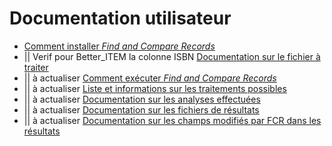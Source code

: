 # Documentation utilisateur

* [Comment installer _Find and Compare Records_](./how_to_install.md)
* || Verif pour Better_ITEM la colonne ISBN [Documentation sur le fichier à traiter](./input_file.md)
* || à actualiser [Comment exécuter _Find and Compare Records_](./how_to_use.md)
* || à actualiser [Liste et informations sur les traitements possibles](./processings.md)
* || à actualiser [Documentation sur les analyses effectuées](./analysis.md)
* || à actualiser [Documentation sur les fichiers de résultats](./output_files.md)
* || à actualiser [Documentation sur les champs modifiés par FCR dans les résultats](./output_data.md)
